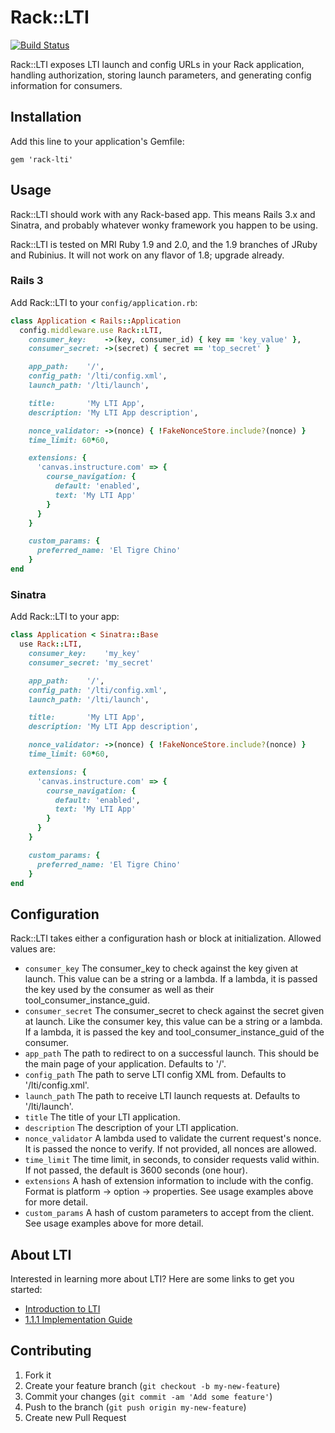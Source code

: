 # Rack::LTI

[![Build Status](https://travis-ci.org/zachpendleton/rack-lti.png)](https://travis-ci.org/zachpendleton/rack-lti)

Rack::LTI exposes LTI launch and config URLs in your Rack application, handling
authorization, storing launch parameters, and generating config information for
consumers.

## Installation

Add this line to your application's Gemfile:

    gem 'rack-lti'

## Usage

Rack::LTI should work with any Rack-based app. This means Rails 3.x and
Sinatra, and probably whatever wonky framework you happen to be using.

Rack::LTI is tested on MRI Ruby 1.9 and 2.0, and the 1.9 branches of JRuby
and Rubinius. It will not work on any flavor of 1.8; upgrade already.

### Rails 3

Add Rack::LTI to your `config/application.rb`:

```ruby
class Application < Rails::Application
  config.middleware.use Rack::LTI,
    consumer_key:    ->(key, consumer_id) { key == 'key_value' },
    consumer_secret: ->(secret) { secret == 'top_secret' }

    app_path:    '/',
    config_path: '/lti/config.xml',
    launch_path: '/lti/launch',

    title:       'My LTI App',
    description: 'My LTI App description',

    nonce_validator: ->(nonce) { !FakeNonceStore.include?(nonce) }
    time_limit: 60*60,

    extensions: {
      'canvas.instructure.com' => {
        course_navigation: {
          default: 'enabled',
          text: 'My LTI App'
        }
      }
    }

    custom_params: {
      preferred_name: 'El Tigre Chino'
    }
end
```

### Sinatra

Add Rack::LTI to your app:

```ruby
class Application < Sinatra::Base
  use Rack::LTI,
    consumer_key:    'my_key'
    consumer_secret: 'my_secret'

    app_path:    '/',
    config_path: '/lti/config.xml',
    launch_path: '/lti/launch',

    title:       'My LTI App',
    description: 'My LTI App description',

    nonce_validator: ->(nonce) { !FakeNonceStore.include?(nonce) }
    time_limit: 60*60,

    extensions: {
      'canvas.instructure.com' => {
        course_navigation: {
          default: 'enabled',
          text: 'My LTI App'
        }
      }
    }

    custom_params: {
      preferred_name: 'El Tigre Chino'
    }
end
```

## Configuration

Rack::LTI takes either a configuration hash or block at initialization. Allowed
values are:

  * `consumer_key` The consumer_key to check against the key given at launch.
    This value can be a string or a lambda. If a lambda, it is passed the key
    used by the consumer as well as their tool_consumer_instance_guid.
  * `consumer_secret` The consumer_secret to check against the secret given at
    launch. Like the consumer key, this value can be a string or a lambda. If a
    lambda, it is passed the key and tool_consumer_instance_guid of the
    consumer.
  * `app_path` The path to redirect to on a successful launch. This should be
    the main page of your application. Defaults to '/'.
  * `config_path` The path to serve LTI config XML from. Defaults to
    '/lti/config.xml'.
  * `launch_path` The path to receive LTI launch requests at. Defaults to
    '/lti/launch'.
  * `title` The title of your LTI application.
  * `description` The description of your LTI application.
  * `nonce_validator` A lambda used to validate the current request's nonce.
    It is passed the nonce to verify. If not provided, all nonces are allowed.
  * `time_limit` The time limit, in seconds, to consider requests valid within.
    If not passed, the default is 3600 seconds (one hour).
  * `extensions` A hash of extension information to include with the config.
    Format is platform -> option -> properties. See usage examples above for
    more detail.
  * `custom_params` A hash of custom parameters to accept from the client. See
    usage examples above for more detail.

## About LTI

Interested in learning more about LTI? Here are some links to get you started:

  * [Introduction to LTI](http://www.imsglobal.org/toolsinteroperability2.cfm)
  * [1.1.1 Implementation Guide](http://www.imsglobal.org/LTI/v1p1p1/ltiIMGv1p1p1.html)

## Contributing

1. Fork it
2. Create your feature branch (`git checkout -b my-new-feature`)
3. Commit your changes (`git commit -am 'Add some feature'`)
4. Push to the branch (`git push origin my-new-feature`)
5. Create new Pull Request
